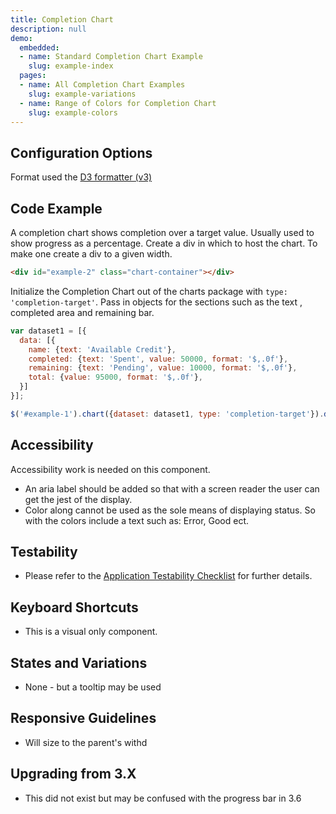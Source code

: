 ```yaml
---
title: Completion Chart
description: null
demo:
  embedded:
  - name: Standard Completion Chart Example
    slug: example-index
  pages:
  - name: All Completion Chart Examples
    slug: example-variations
  - name: Range of Colors for Completion Chart
    slug: example-colors
---
```


## Configuration Options

Format used the <a href='https://github.com/d3/d3-3.x-api-reference/blob/master/Formatting.md#d3_format' target='_blank'>D3 formatter (v3)</a>

## Code Example

A completion chart shows completion over a target value. Usually used to show progress as a percentage. Create a div in which to host the chart. To make one create a div to a given width.

```html
<div id="example-2" class="chart-container"></div>
```

Initialize the Completion Chart out of the charts package with `type: 'completion-target'`.
Pass in objects for the sections such as the text , completed area and remaining bar.

```javascript
var dataset1 = [{
  data: [{
    name: {text: 'Available Credit'},
    completed: {text: 'Spent', value: 50000, format: '$,.0f'},
    remaining: {text: 'Pending', value: 10000, format: '$,.0f'},
    total: {value: 95000, format: '$,.0f'},
  }]
}];

$('#example-1').chart({dataset: dataset1, type: 'completion-target'}).data('chart');
```

## Accessibility

Accessibility work is needed on this component.

- An aria label should be added so that with a screen reader the user can get the jest of the display.
- Color along cannot be used as the sole means of displaying status. So with the colors include a text such as: Error, Good ect.

## Testability

- Please refer to the [Application Testability Checklist](https://design.infor.com/resources/application-testability-checklist) for further details.

## Keyboard Shortcuts

- This is a visual only component.

## States and Variations

- None - but a tooltip may be used

## Responsive Guidelines

- Will size to the parent's withd

## Upgrading from 3.X

- This did not exist but may be confused with the progress bar in 3.6
